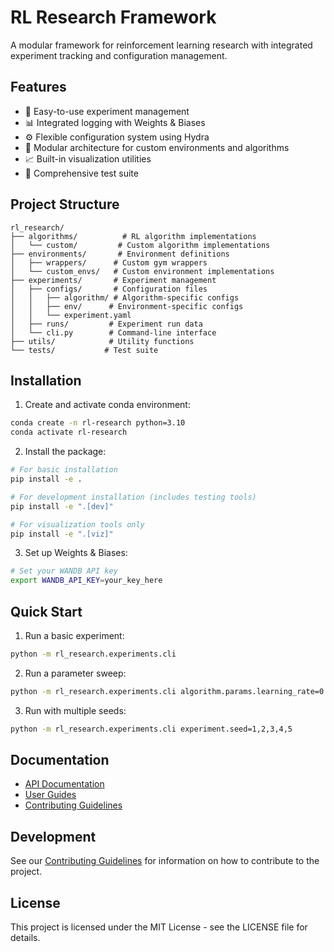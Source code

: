 # RL Research Framework

A modular framework for reinforcement learning research with integrated experiment tracking and configuration management.

## Features

- 🚀 Easy-to-use experiment management
- 📊 Integrated logging with Weights & Biases
- ⚙️ Flexible configuration system using Hydra
- 🔧 Modular architecture for custom environments and algorithms
- 📈 Built-in visualization utilities
- 🧪 Comprehensive test suite

## Project Structure
```
rl_research/
├── algorithms/          # RL algorithm implementations
│   └── custom/         # Custom algorithm implementations
├── environments/       # Environment definitions
│   ├── wrappers/      # Custom gym wrappers
│   └── custom_envs/   # Custom environment implementations
├── experiments/       # Experiment management
│   ├── configs/       # Configuration files
│   │   ├── algorithm/ # Algorithm-specific configs
│   │   ├── env/      # Environment-specific configs
│   │   └── experiment.yaml
│   ├── runs/         # Experiment run data
│   └── cli.py        # Command-line interface
├── utils/            # Utility functions
└── tests/           # Test suite
```

## Installation

1. Create and activate conda environment:
```bash
conda create -n rl-research python=3.10
conda activate rl-research
```

2. Install the package:
```bash
# For basic installation
pip install -e .

# For development installation (includes testing tools)
pip install -e ".[dev]"

# For visualization tools only
pip install -e ".[viz]"
```

3. Set up Weights & Biases:
```bash
# Set your WANDB API key
export WANDB_API_KEY=your_key_here
```

## Quick Start

1. Run a basic experiment:
```bash
python -m rl_research.experiments.cli
```

2. Run a parameter sweep:
```bash
python -m rl_research.experiments.cli algorithm.params.learning_rate=0.0001,0.0003,0.001
```

3. Run with multiple seeds:
```bash
python -m rl_research.experiments.cli experiment.seed=1,2,3,4,5
```

## Documentation

- [API Documentation](docs/api/README.md)
- [User Guides](docs/guides/README.md)
- [Contributing Guidelines](CONTRIBUTING.md)

## Development

See our [Contributing Guidelines](CONTRIBUTING.md) for information on how to contribute to the project.

## License

This project is licensed under the MIT License - see the LICENSE file for details. 